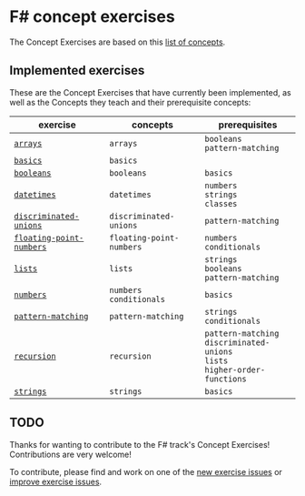 # F&#35; concept exercises

The Concept Exercises are based on this [list of concepts][reference-shared].

## Implemented exercises

These are the Concept Exercises that have currently been implemented, as well as the Concepts they teach and their prerequisite concepts:

| exercise                                                            | concepts                     | prerequisites                                                                          |
| ------------------------------------------------------------------- | ---------------------------- | -------------------------------------------------------------------------------------- |
| [`arrays`][concept-exercise-arrays]                                 | `arrays`                     | `booleans`</br>`pattern-matching`                                                      |
| [`basics`][concept-exercise-basics]                                 | `basics`                     |                                                                                        |
| [`booleans`][concept-exercise-booleans]                             | `booleans`                   | `basics`                                                                               |
| [`datetimes`][concept-exercise-datetimes]                           | `datetimes`                  | `numbers`<br/>`strings`<br/>`classes`                                                  |
| [`discriminated-unions`][concept-exercise-discriminated-unions]     | `discriminated-unions`       | `pattern-matching`                                                                     |
| [`floating-point-numbers`][concept-exercise-floating-point-numbers] | `floating-point-numbers`     | `numbers`<br/>`conditionals`                                                           |
| [`lists`][concept-exercise-lists]                                   | `lists`                      | `strings`<br/>`booleans`<br/>`pattern-matching`                                        |
| [`numbers`][concept-exercise-numbers]                               | `numbers`<br/>`conditionals` | `basics`                                                                               |
| [`pattern-matching`][concept-exercise-pattern-matching]             | `pattern-matching`           | `strings`<br/>`conditionals`                                                           |
| [`recursion`][concept-exercise-recursion]                           | `recursion`                  | `pattern-matching`<br/>`discriminated-unions`<br/>`lists`<br/>`higher-order-functions` |
| [`strings`][concept-exercise-strings]                               | `strings`                    | `basics`                                                                               |

## TODO

Thanks for wanting to contribute to the F# track's Concept Exercises! Contributions are very welcome!

To contribute, please find and work on one of the [new exercise issues][issues-new-exercise] or [improve exercise issues][issues-improve-exercise].

[reference-shared]: ../../reference/README.md
[reference]: ./reference.md
[concept-exercises]: ./concept/README.md
[concept-exercise-arrays]: ./arrays/.meta/design.md
[concept-exercise-basics]: ./basics/.meta/design.md
[concept-exercise-booleans]: ./booleans/.meta/design.md
[concept-exercise-datetimes]: ./datetimes/.meta/design.md
[concept-exercise-lists]: ./lists/.meta/design.md
[concept-exercise-strings]: ./strings/.meta/design.md
[concept-exercise-numbers]: ./numbers/.meta/design.md
[concept-exercise-pattern-matching]: ./pattern-matching/.meta/design.md
[concept-exercise-recursion]: ./recursion/.meta/design.md
[concept-exercise-discriminated-unions]: ./discriminated-unions/.meta/design.md
[concept-exercise-floating-point-numbers]: ./floating-point-numbers/.meta/design.md
[issues-new-exercise]: https://github.com/exercism/v3/issues?utf8=%E2%9C%93&q=is%3Aopen+label%3Atrack%2Ffsharp+label%3Atype%2Fnew-exercise+label%3Astatus%2Fhelp-wanted
[issues-improve-exercise]: https://github.com/exercism/v3/issues?utf8=%E2%9C%93&q=is%3Aopen+label%3Atrack%2Ffsharp+label%3Atype%2Fimprove-exercise+label%3Astatus%2Fhelp-wanted
